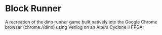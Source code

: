 # Block Runner

A recreation of the dino runner game built natively into the Google Chrome browser (chrome://dino) using Verilog on an Altera Cyclone II FPGA: 
